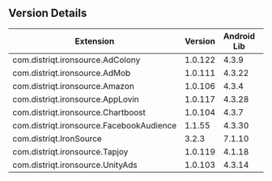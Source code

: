 ## Version Details

| Extension | Version | Android Lib | iOS Lib |
| --- | --- | --- | --- |
| com.distriqt.ironsource.AdColony | 1.0.122 | 4.3.9 | 4.3.10 |
| com.distriqt.ironsource.AdMob | 1.0.111 | 4.3.22 | 4.3.27 |
| com.distriqt.ironsource.Amazon | 1.0.106 | 4.3.4 | 4.3.6 |
| com.distriqt.ironsource.AppLovin | 1.0.117 | 4.3.28 | 4.3.28 |
| com.distriqt.ironsource.Chartboost | 1.0.104 | 4.3.7 | 4.3.8 |
| com.distriqt.ironsource.FacebookAudience | 1.1.55 | 4.3.30 | 4.3.29 |
| com.distriqt.IronSource | 3.2.3 | 7.1.10 | 7.1.10 |
| com.distriqt.ironsource.Tapjoy | 1.0.119 | 4.1.18 | 4.1.18 |
| com.distriqt.ironsource.UnityAds | 1.0.103 | 4.3.14 | 4.3.13 |

